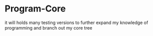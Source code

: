 # Program-Core
it will holds many testing versions to further expand my knowledge of programming and branch out my core tree
